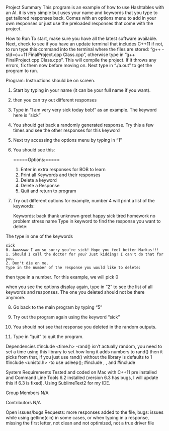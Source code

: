 Project Summary
This program is an example of how to use Hashtables with an AI. it is very simple but uses your name and keywords that you type to get tailored responses back. Comes with an options menu to add in your own responses or just use the preloaded responses that come with the project. 

How to Run
To start, make sure you have all the latest software available. Next, check to see if you have an update terminal that includes C++11 if not, to run type this command into the terminal where the files are stored: “g++ -std=c++11 FinalProject.cpp Class.cpp”, otherwise type in “g++ FinalProject.cpp Class.cpp”. This will compile the project. If it throws any errors, fix them now before moving on. Next type in “./a.out” to get the program to run.

Program:
Instructions should be on screen.
1. Start by typing in your name (it can be your full name if you want).
2. then you can try out different responses
3. Type in “I am very very sick today bob!” as an example. The keyword here is “sick”
4. You should get back a randomly generated response. Try this a few times and see the other responses for this keyword
5. Next try accessing the options menu by typing in “1”
6. You should see this:

	=====Options:=====
	1. Enter in extra responses for BOB to learn
	2. Print all Keywords and their responses
	3. Delete a keyword
	4. Delete a Response
	5. Quit and return to program

7. Try out different options
for example, number 4 will print a list of the keywords:

	Keywords:
	back
	thank
	unknown
	greet
	happy
	sick
	tired
	homework
	no problem
	stress
	name
	Type in keyword to find the response you want to delete:

The type in one of the keywords

	sick 
	0. Awwwwww I am so sorry you're sick! Hope you feel better Markus!!!
	1. Should I call the doctor for you? Just kidding! I can't do that for you.
	2. Don't die on me.
	Type in the number of the response you would like to delete:

then type in a number. For this example, we will pick 0

when you see the options display again, type in “2” to see the list of all keywords and responses. The one you deleted should not be there anymore.

8. Go back to the main program by typing “5”

9. Try out the program again using the keyword “sick”
10. You should not see that response you deleted in the random outputs. 

11. Type in “quit” to quit the program.

Dependencies
#include <time.h> 
-rand() isn’t actually random, you need to set a time using this library to set how long it adds numbers to rand() then it picks from that, if you just use rand() without the library is defaults to 1
#include <unistd.h> 
-to use usleep();
#include <iostream>, <fstream>, and <sstream>
#include <vector>

System Requirements
Tested and coded on Mac with C++11 pre installed and Command Line Tools 6.2 installed (version 6.3 has bugs, I will update this if 6.3 is fixed). Using SublimeText2 for my IDE.

Group Members
N/A

Contributors
N/A

Open issues/bugs
Requests: more responses added to the file, 
bugs: issues while using getline(cin) in some cases, or when typing in a response, missing the first letter, not clean and not optimized, not a true driver file